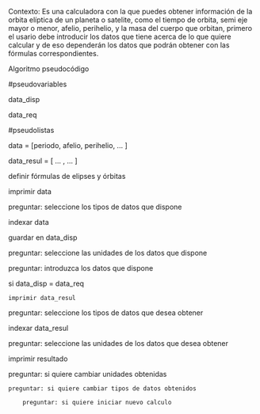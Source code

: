 Contexto:
Es una calculadora con la que puedes obtener información de la orbita elíptica de un planeta o satelite, como el tiempo de orbita, semi eje mayor o menor, afelio, perihelio, y la masa del cuerpo que orbitan, primero el usario debe introducir los datos que tiene acerca de lo que quiere calcular y de eso dependerán los datos que podrán obtener con las fórmulas correspondientes.

Algoritmo pseudocódigo

#pseudovariables

data_disp

data_req

#pseudolistas

data = [periodo, afelio, perihelio, ... ]

data_resul = [ ... , ... ]


definir fórmulas de elipses y órbitas


imprimir data

preguntar: seleccione los tipos de datos que dispone

indexar data

guardar en data_disp

preguntar: seleccione las unidades de los datos que dispone

preguntar: introduzca los datos que dispone

si data_disp = data_req

    imprimir data_resul
   
preguntar: seleccione los tipos de datos que desea obtener

indexar data_resul

preguntar: seleccione las unidades de los datos que desea obtener

imprimir resultado

preguntar: si quiere cambiar unidades obtenidas

    preguntar: si quiere cambiar tipos de datos obtenidos
    
        preguntar: si quiere iniciar nuevo calculo


